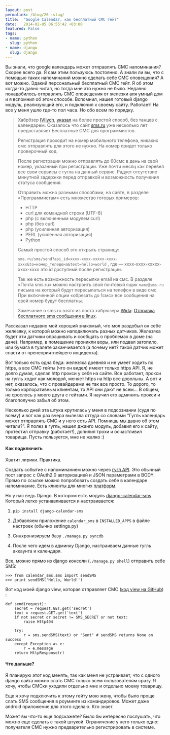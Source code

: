 ```yaml
---
layout: post
permalink: /blog/26-:slug/
title:  "Google Calendar, как бесплатный СМС гейт"
date:   2014-02-05 06:55:42 +03:00
featured: False
tags: 
- name: python
  slug: python
- name: django
  slug: django
---
```

Вы знали, что google календарь может отправлять СМС напоминания? Скорее всего да. Я сам этим пользуюсь постоянно. А знали ли вы, что с помощью таких напоминаний можно сделать себе СМС оповещения? А вот можно. Эдакий персональный бесплатный СМС гейт. Я об этом когда-то давно читал, но тогда мне это нужно <!--more--> не было. Недавно понадобилось отправлять СМС оповещения от железки аля умный дом и я вспомнил об этом способе. Вспомнил, нашел готовый django модуль, реализующий его, и подключил к своему сайту. Работает! На все у меня ушло где-то пол часа. Но обо всем по порядку.

> Хабрбзер [IVIlych](http://habrahabr.ru/users/ivilych/), [указал](http://habrahabr.ru/post/211667/#comment_7282675) на более простой способ, без танцев с календарем.
> Оказалось что сайт [sms.ru](http://sms.ru) уже несколько лет предоставляет Бесплатные СМС для программистов.
> 
> Регистрация проходит на номер мобильного телефона, никаких смс отправлять для этого не нужно. На номер придет только проверочный код.
> 
> После регистрации можно отправлять до 60смс в день на свой номер, указанный при регистрации. Уже почти месяц как перевел все свои сервисы с гугла на данный сервис. Радует отсутствие минутной задержки перед отправкой и возможность получения статуса сообщения.
> 
> Отправить можно разными способами, на сайте, в разделе «Программистам» есть множество готовых примеров:
> 
> * HTTP
> * curl для командной строки (UTF-8)
> * php (с включенным модулем curl)
> * php (без curl)
> * php (усиленная авторизация)
> * PERL (усиленная авторизация)
> * Python
> 
> 
> 
> Самый простой способ это открыть страницу:
> 
> `sms.ru/sms/send?api_id=xxxx-xxxx-xxxxx-xxxx-xxxx&to=номер_телефона&text=hello+world`
> , где — xxxx-xxxx-xxxxx-xxxx-xxxx это id доступный после регистрации.
> 
> Так же есть возможность пересылки email на смс. В разделе «Почта sms.ru» можно настроить свой почтовый ящик `name@sms.ru` письма на который будут пересылаться на телефон в виде смс. При включенной опции «обрезать до 1смс» все сообщения на свой номер будут бесплатны.
> 
> Замечание о sms.ru взято из поста хабрюзера [Wida](http://habrahabr.ru/users/wida/): [Отправка бесплатного sms сообщения в linux](http://habrahabr.ru/post/147583/).



Рассказал недавно мой хороший знакомый, что мол раздобыл он себе железяку, к которой можно наподключать разных датчиков. Железяка будет эти датчики опрашивать и сообщать о проблемах в доме (на даче). Например, в помещение проникли воры, или подвал затопило, или бумага в туалете заканчивается (а почему нет? такой датчик может спасти от пренеприятнейшего инцидента). 

Вот только есть одна беда: железяка древняя и не умеет ходить по https, а все СМС гейты (что он видел) имеют только https API. Я, не долго думая, сделал http прокси у себя на сайте. Все работает, прокси на гугль ходит как молодой, меняет https на http все довольны. А вот и нет, оказалось, что с провайдерами не так все просто. То дорого, то только корпоративным клиентам, то API они дают не всем... В общем, не срослось у моего друга с гейтами. Я научил его админить прокси и благополучно забыл об этом.

Несколько дней эта штука крутилась у меня в подсознании (судя по всему) и вот как раз вчера вылезла оттуда со словами "Гугль календарь может отправлять СМС и у него есть API. Помнишь мы давно об этом читали?". Я полез в гугль, нашел джанго модуль, добавил его к сайту, протестил отправку (работает!), допилил трохи и осчастливил товарища. Пусть пользуется, мне не жалко :)

#### Как подключить

Хватит лирики. Практика.

Создать событие с напоминанием можно через [гугл API](https://developers.google.com/google-apps/calendar/v3/reference/events/insert). Это обычный пост запрос с OAuth2.0 авторизацией и JSON параметрами в BODY. Прямо по ссылке можно попробовать создать себе в календаре напоминание. Есть клиенты для многих [платформ](https://developers.google.com/google-apps/calendar/downloads).

Но у нас ведь Django. В котором есть модуль [django-calendar-sms](https://github.com/gotlium/django-calendar-sms#whats-that). Который легко устанавливается и настраивается:

1. `pip install django-calendar-sms`

1. Добавляем приложение `calendar_sms` в `INSTALLED_APPS` в файле настроек (обычно settings.py) 

1. Синхронизируем базу `./manage.py syncdb`

1. После чего идем в админку Django, настраиваем данные гугль аккаунта и календаря.

Все, можно прямо из django консоли (`./manage.py shell`) отправить себе SMS:

    >>> from calendar_sms.sms import sendSMS
	>>> print sendSMS('Hello, World!')

Вот код моей django view, которая отправляет СМС ([код view на GitHub](https://github.com/akava/akava_site/blob/4997f103ed19ad33ac1b4f88aa9baf31816296c3/sms/views.py )) :

    def send(request):
	    secret = request.GET.get('secret')
	    text = request.GET.get('text')
	    if not secret or secret != SMS_SECRET or not text:
	    	raise Http404
	    
	    try:
		    r = sms.sendSMS(text) or "Sent" # sendSMS returns None on success
	    except Exception as e:
		    r = e.message
	    return HttpResponse(r)

#### Что дальше?

Я планирую этот код менять, так как меня не устраивает, что с одного django сайта можно слать СМС только всем пользователям сразу. Я хочу, чтобы СМСки уходили отдельно мне и отдельно моему товарищу. 

Еще я хочу подключить к этому гейту мою жену, чтобы было проще слать SMS сообщения в роуминге из командировок. Может даже android приложение для этого сделаю. Кто знает.

Может вы что-то еще подскажете? Было бы интересно послушать, что можно еще сделать с такой штукой. Ограничение у него только одно: получателя СМС нужно предварительно регистрировать в системе. 
